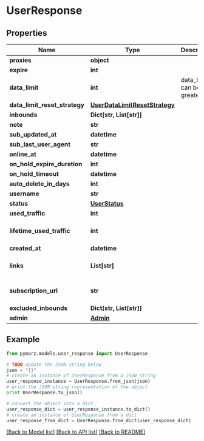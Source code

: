 # UserResponse


## Properties
Name | Type | Description | Notes
------------ | ------------- | ------------- | -------------
**proxies** | **object** |  | 
**expire** | **int** |  | [optional] 
**data_limit** | **int** | data_limit can be 0 or greater | [optional] 
**data_limit_reset_strategy** | [**UserDataLimitResetStrategy**](UserDataLimitResetStrategy.md) |  | [optional] 
**inbounds** | **Dict[str, List[str]]** |  | [optional] 
**note** | **str** |  | [optional] 
**sub_updated_at** | **datetime** |  | [optional] 
**sub_last_user_agent** | **str** |  | [optional] 
**online_at** | **datetime** |  | [optional] 
**on_hold_expire_duration** | **int** |  | [optional] 
**on_hold_timeout** | **datetime** |  | [optional] 
**auto_delete_in_days** | **int** |  | [optional] 
**username** | **str** |  | 
**status** | [**UserStatus**](UserStatus.md) |  | 
**used_traffic** | **int** |  | 
**lifetime_used_traffic** | **int** |  | [optional] [default to 0]
**created_at** | **datetime** |  | 
**links** | **List[str]** |  | [optional] [default to []]
**subscription_url** | **str** |  | [optional] [default to '']
**excluded_inbounds** | **Dict[str, List[str]]** |  | [optional] 
**admin** | [**Admin**](Admin.md) |  | [optional] 

## Example

```python
from pymarz.models.user_response import UserResponse

# TODO update the JSON string below
json = "{}"
# create an instance of UserResponse from a JSON string
user_response_instance = UserResponse.from_json(json)
# print the JSON string representation of the object
print UserResponse.to_json()

# convert the object into a dict
user_response_dict = user_response_instance.to_dict()
# create an instance of UserResponse from a dict
user_response_from_dict = UserResponse.from_dict(user_response_dict)
```
[[Back to Model list]](../README.md#documentation-for-models) [[Back to API list]](../README.md#documentation-for-api-endpoints) [[Back to README]](../README.md)


